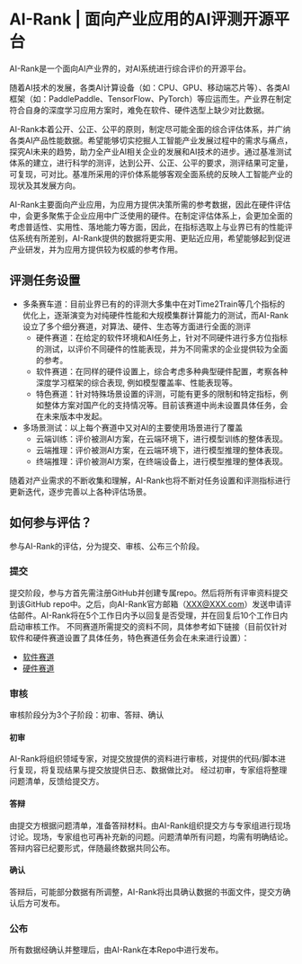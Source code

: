 # AI-Rank | 面向产业应用的AI评测开源平台
AI-Rank是一个面向AI产业界的，对AI系统进行综合评价的开源平台。

随着AI技术的发展，各类AI计算设备（如：CPU、GPU、移动端芯片等）、各类AI框架（如：PaddlePaddle、TensorFlow、PyTorch）等应运而生。产业界在制定符合自身的深度学习应用方案时，难免在软件、硬件选型上缺少对比数据。

AI-Rank本着公开、公正、公平的原则，制定尽可能全面的综合评估体系，并广纳各类AI产品性能数据。希望能够切实挖掘人工智能产业发展过程中的需求与痛点，探究AI未来的趋势，助力全产业AI相关企业的发展和AI技术的进步。通过基准测试体系的建立，进行科学的测评，达到公开、公正、公平的要求，测评结果可定量，可复现，可对比。基准所采用的评价体系能够客观全面系统的反映人工智能产业的现状及其发展方向。

AI-Rank主要面向产业应用，为应用方提供决策所需的参考数据，因此在硬件评估中，会更多聚焦于企业应用中广泛使用的硬件。在制定评估体系上，会更加全面的考虑普适性、实用性、落地能力等方面，因此，在指标选取上与业界已有的性能评估系统有所差别，AI-Rank提供的数据将更实用、更贴近应用，希望能够起到促进产业研发，并为应用方提供较为权威的参考作用。

## 评测任务设置
- 多条赛车道：目前业界已有的的评测大多集中在对Time2Train等几个指标的优化上，逐渐演变为对纯硬件性能和大规模集群计算能力的测试，而AI-Rank设立了多个细分赛道，对算法、硬件、生态等方面进行全面的测评
    - 硬件赛道：在给定的软件环境和AI任务上，针对不同硬件进行多方位指标的测试，以评价不同硬件的性能表现，并为不同需求的企业提供较为全面的参考。
    - 软件赛道：在同样的硬件设置上，综合考虑多种典型硬件配置，考察各种深度学习框架的综合表现, 例如模型覆盖率、性能表现等。
    - 特色赛道：针对特殊场景设置的评测，可能有更多的限制和特定指标，例如整体方案对国产化的支持情况等。目前该赛道中尚未设置具体任务，会在未来版本中发起。
- 多场景测试：以上每个赛道中又对AI的主要使用场景进行了覆盖
    - 云端训练：评价被测AI方案，在云端环境下，进行模型训练的整体表现。
    - 云端推理：评价被测AI方案，在云端环境下，进行模型推理的整体表现。
    - 终端推理：评价被测AI方案，在终端设备上，进行模型推理的整体表现。

随着对产业需求的不断收集和理解，AI-Rank也将不断对任务设置和评测指标进行更新迭代，逐步完善以上各种评估场景。

## 如何参与评估？
参与AI-Rank的评估，分为提交、审核、公布三个阶段。
### 提交
提交阶段，参与方首先需注册GitHub并创建专属repo。然后将所有评审资料提交到该GitHub repo中。之后，向AI-Rank官方邮箱（XXX@XXX.com）发送申请评估邮件。AI-Rank将在5个工作日内予以回复是否受理，并在回复后10个工作日内启动审核工作。
不同赛道所需提交的资料不同，具体参考如下链接（目前仅针对软件和硬件赛道设置了具体任务，特色赛道任务会在未来进行设置）：
- [软件赛道](./docs/software/README.md)
- [硬件赛道](./docs/hardware/README.md)

### 审核
审核阶段分为3个子阶段：初审、答辩、确认
#### 初审
AI-Rank将组织领域专家，对提交放提供的资料进行审核，对提供的代码/脚本进行复现，将复现结果与提交放提供日志、数据做比对。
经过初审，专家组将整理问题清单，反馈给提交方。

#### 答辩
由提交方根据问题清单，准备答辩材料。由AI-Rank组织提交方与专家组进行现场讨论。现场，专家组也可再补充新的问题。问题清单所有问题，均需有明确结论。
答辩内容已纪要形式，伴随最终数据共同公布。

#### 确认
答辩后，可能部分数据有所调整，AI-Rank将出具确认数据的书面文件，提交方确认后方可发布。

### 公布
所有数据经确认并整理后，由AI-Rank在本Repo中进行发布。
